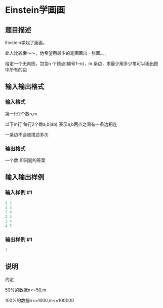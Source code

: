 # Einstein学画画

## 题目描述

Einstein学起了画画，

此人比较懒～～，他希望用最少的笔画画出一张画。。。

给定一个无向图，包含n 个顶点(编号1~n)，m 条边，求最少用多少笔可以画出图中所有的边

## 输入输出格式

### 输入格式

第一行2个数n,m

以下m行 每行2个数a,b(ab) 表示a,b两点之间有一条边相连

一条边不会被描述多次

### 输出格式

一个数 即问题的答案

## 输入输出样例

### 输入样例 #1

```cpp
5 5
2 3
2 4
2 5
3 4
4 5

```
### 输出样例 #1

```cpp
1
```


## 说明

约定

50%的数据n<=50,m

100%的数据n<=1000,m<=100000


